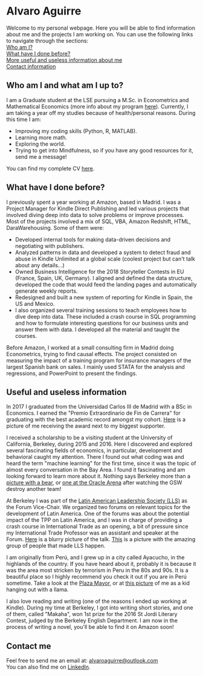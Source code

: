 # Alvaro Aguirre

Welcome to my personal webpage. Here you will be able to find information about me and the projects I am working on.
You can use the following links to navigate through the sections:  
[Who am I?](#who-am-i-and-what-am-i-up-to?) <br/>
[What have I done before?](#what-have-i-done-before?) <br/>
[More useful and useless information about me](#useful-and-useless-information) <br/>
[Contact information](#contact-me)


## Who am I and what am I up to?

I am a Graduate student at the LSE pursuing a M.Sc. in Econometrics and Mathematical Economics (more info about my program [here](http://www.lse.ac.uk/study-at-lse/Graduate/Degree-programmes-2019/MSc-Econometrics-and-Mathematical-Economics)). Currently, I am taking a year off my studies because of health/personal reasons. During this time I am:
* Improving my coding skills (Python, R, MATLAB).
* Learning more math.
* Exploring the world.
* Trying to get into Mindfulness, so if you have any good resources for it, send me a message!

You can find my complete CV [here](https://www.dropbox.com/s/9xs8m1rikbwz24m/CV_sep18.pdf?dl=0). 


## What have I done before?

I previously spent a year working at Amazon, based in Madrid. I was a Project Manager for Kindle Direct Publishing and led various projects that involved diving deep into data to solve problems or improve processes. Most of the projects involved a mix of SQL, VBA, Amazon Redshift, HTML, DaraWarehousing. Some of them were:
* Developed internal tools for making data-driven decisions and negotiating with publishers.
* Analyzed patterns in data and developed a system to detect fraud and abuse in Kindle Unlimited at a global scale (coolest project but can't talk about any details...)
* Owned Business Intelligence for the 2018 Storyteller Contests in EU (France, Spain, UK, Germany). I aligned and defined the data structure, developed the code that would feed the landing pages and automatically generate weekly reports.
* Redesigned and built a new system of reporting for Kindle in Spain, the US and Mexico.
* I also organized several training sessions to teach employees how to dive deep into data. These included a crash course in SQL programming and how to formulate interesting questions for our business units and answer them with data. I developed all the material and taught the courses.

Before Amazon, I worked at a small consulting firm in Madrid doing Econometrics, trying to find causal effects. The project consisted on measuring the impact of a training program for insurance managers of the largest Spanish bank on sales. I mainly used STATA for the analysis and regressions, and PowerPoint to present the findings.


## Useful and useless information

In 2017 I graduated from the Universidad Carlos III de Madrid with a BSc in Economics. I earned the "Premio Extraordinario de Fin de Carrera" for graduating with the best academic record amongst my cohort. [Here](https://www.dropbox.com/s/mguz894hexzxpkp/Premio-madre.jpg?dl=0) is a picture of me receiving the award next to my biggest supporter.

I received a scholarship to be a visiting student at the University of California, Berkeley, during 2015 and 2016. Here I discovered and explored several fascinating fields of economics, in particular, development and behavioral caught my attention. There I found out what coding was and heard the term "machine learning" for the first time, since it was the topic of almost every conversation in the Bay Area. I found it fascinating and am looking forward to learn more about it. 
Nothing says Berkeley more than a [picture with a bear](https://www.dropbox.com/s/s3ybj9ffmw2c8sb/Photo%2018-04-2016%2C%2008%2039%2025.jpg?dl=0), or [one at the Oracle Arena](https://www.dropbox.com/s/0od0d4nofx8gpvg/Photo%2003-11-2015%2C%2005%2056%2028.jpg?dl=0) after watching the GSW destroy another team!

At Berkeley I was part of the [Latin American Leadership Society (LLS)](https://www.llsberkeley.org/) as the Forum Vice-Chair. We organized two forums on relevant topics for the development of Latin America. One of the forums was about the potential impact of the TPP on Latin America, and I was in charge of providing a crash course in International Trade as an opening, a bit of pressure since my International Trade Professor was an assistant and speaker at the Forum. [Here](https://www.dropbox.com/s/g4ghid4xq3yrsoy/lecture%20international%20trade.png?dl=0) is a blurry picture of the talk. [This](https://www.dropbox.com/s/5wdqsylqiz0zjbq/Photo%2019-10-2015%2C%2004%2022%2005.jpg?dl=0) is a picture with the amazing group of people that made LLS happen.

I am originally from Perú, and I grew up in a city called Ayacucho, in the highlands of the country. If you have heard about it, probably it is because it was the area most stricken by terrorism in Peru in the 80s and 90s. It is a beautiful place so I highly recommend you check it out if you are in Perú sometime. Take a look at the [Plaza Mayor](https://img.elcomercio.pe/files/article_content_ec_fotos/uploads/2018/03/30/5abef95f528f5.jpeg), or at [this picture](https://www.dropbox.com/s/1wmu5a48879q9d5/Photo%2016-05-2017%2C%2000%2032%2054.jpg?dl=0) of me as a kid hanging out with a llama.

I also love reading and writing (one of the reasons I ended up working at Kindle). During my time at Berkeley, I got into writing short stories, and one of them, called "Makaha", won 1st prize for the 2016 St Jordi Literary Contest, judged by the Berkeley English Department. I am now in the process of writing a novel, you'll be able to find it on Amazon soon!

## Contact me

Feel free to send me an email at: <alvaroaguirre@outlook.com>  
You can also find me on [LinkedIn](https://www.linkedin.com/in/alvaro-aguirre/).
